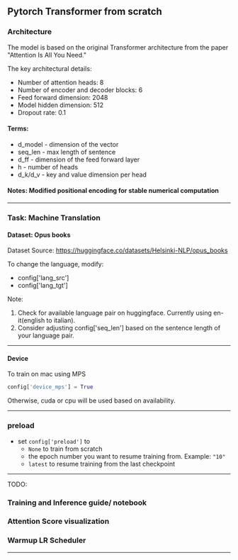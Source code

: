 ## Pytorch Transformer from scratch

### Architecture
The model is based on the original Transformer architecture from the paper "Attention Is All You Need." 

The key architectural details:
* Number of attention heads: 8
* Number of encoder and decoder blocks: 6
* Feed forward dimension: 2048
* Model hidden dimension: 512
* Dropout rate: 0.1

#### Terms:
* d_model - dimension of the vector
* seq_len - max length of sentence
* d_ff - dimension of the feed forward layer
* h - number of heads
* d_k/d_v - key and value dimension per head

#### Notes: Modified positional encoding for stable numerical computation

---

### Task: Machine Translation

#### Dataset: Opus books

Dataset Source: https://huggingface.co/datasets/Helsinki-NLP/opus_books

To change the language, modify:
* config['lang_src']
* config['lang_tgt']

Note: 
1. Check for available language pair on huggingface. Currently using en-it(english to italian).
2. Consider adjusting config['seq_len'] based on the sentence length of your language pair.

---
#### Device
To train on mac using MPS

```python
config['device_mps'] = True
```

Otherwise, cuda or cpu will be used based on availability.

---
### preload
- set `config['preload']` to 
    - `None` to train from scratch
    - the epoch number you want to resume training from. Example: `"10"`
    - `latest` to resume training from the last checkpoint

---
TODO:
### Training and Inference guide/ notebook
### Attention Score visualization
### Warmup LR Scheduler
---